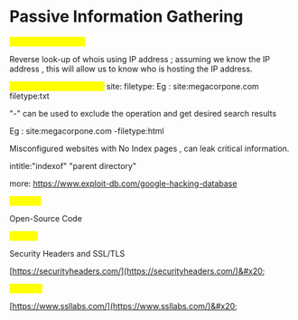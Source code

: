 # Passive Information Gathering

<mark style="color:yellow;">**Whois Enumeration**</mark>

Reverse look-up of whois using IP address ; assuming we know the IP address , this will allow us to know who is hosting the IP address.

<mark style="color:yellow;">**Google Hacking/Dorking**</mark> site: filetype: Eg : site:megacorpone.com filetype:txt

"-" can be used to exclude the operation and get desired search results

Eg : site:megacorpone.com -filetype:html

Misconfigured websites with No Index pages , can leak critical information.

intitle:"indexof" "parent directory"

more: https://www.exploit-db.com/google-hacking-database

<mark style="color:yellow;">**Netcraft**</mark>

Open-Source Code

<mark style="color:yellow;">Shodan</mark>

Security Headers and SSL/TLS&#x20;

[https://securityheaders.com/](https://securityheaders.com/)&#x20;

<mark style="color:yellow;">**SSL/TLS**</mark>&#x20;

[https://www.ssllabs.com/](https://www.ssllabs.com/)&#x20;





